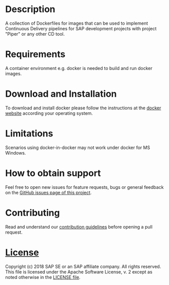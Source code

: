 # Description

A collection of Dockerfiles for images that can be used to implement Continuous Delivery pipelines 
for SAP development projects with project "Piper" or any other CD tool.

# Requirements

A container environment e.g. docker is needed to build and run docker images.

# Download and Installation

To download and install docker please follow the instructions at the [docker website](https://www.docker.com/get-started) according your operating system.


# Limitations

Scenarios using docker-in-docker may not work under docker for MS Windows.


# How to obtain support

Feel free to open new issues for feature requests, bugs or general feedback on
the [GitHub issues page of this project][devops-images-issues].

# Contributing

Read and understand our [contribution guidelines][contribution]
before opening a pull request.

# [License][license]

Copyright (c) 2018 SAP SE or an SAP affiliate company. All rights reserved.
This file is licensed under the Apache Software License, v. 2 except as noted
otherwise in the [LICENSE file][license].

[devops-images-issues]: https://github.com/SAP/devops-docker-images/issues
[license]: ./LICENSE
[contribution]: ./CONTRIBUTING.md
